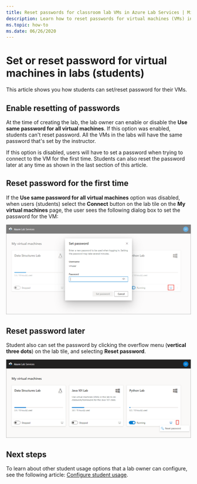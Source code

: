 ```yaml
---
title: Reset passwords for classroom lab VMs in Azure Lab Services | Microsoft Docs
description: Learn how to reset passwords for virtual machines (VMs) in labs of Azure Lab Services. 
ms.topic: how-to
ms.date: 06/26/2020
---
```


# Set or reset password for virtual machines in labs (students)

This article shows you how students can set/reset password for their VMs.

## Enable resetting of passwords

At the time of creating the lab, the lab owner can enable or disable the **Use same password for all virtual machines**. If this option was enabled, students can't reset password. All the VMs in the labs will have the same password that's set by the instructor.

If this option is disabled, users will have to set a password when trying to connect to the VM for the first time. Students can also reset the password later at any time as shown in the last section of this article.

## Reset password for the first time

If the **Use same password for all virtual machines** option was disabled, when users (students) select the **Connect** button on the lab tile on the **My virtual machines** page, the user sees the following dialog box to set the password for the VM:

![Reset password for the student](./media/how-to-set-virtual-machine-passwords/student-set-password.png)

## Reset password later

Student also can set the password by clicking the overflow menu (**vertical three dots**) on the lab tile, and selecting **Reset password**. 

![Reset password later](./media/how-to-set-virtual-machine-passwords/student-set-password-2.png)

## Next steps

To learn about other student usage options that a lab owner can configure, see the following article: [Configure student usage](how-to-configure-student-usage.md).
